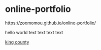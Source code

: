 # online-portfolio

https://zoomomou.github.io/online-portfolio/

hello world
text text text text

[king county](/kingcoutydemo.md)
